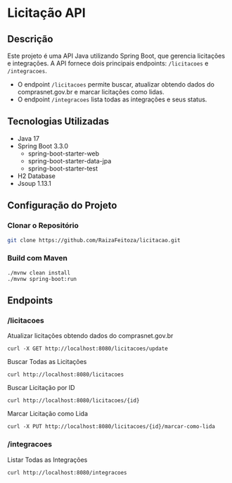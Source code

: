 # Licitação API

## Descrição

Este projeto é uma API Java utilizando Spring Boot, que gerencia licitações e integrações. A API fornece dois principais endpoints: `/licitacoes` e `/integracoes`.

- O endpoint `/licitacoes` permite buscar, atualizar obtendo dados do comprasnet.gov.br e marcar licitações como lidas.
- O endpoint `/integracoes` lista todas as integrações e seus status.

## Tecnologias Utilizadas

- Java 17
- Spring Boot 3.3.0
  - spring-boot-starter-web
  - spring-boot-starter-data-jpa
  - spring-boot-starter-test
- H2 Database
- Jsoup 1.13.1

## Configuração do Projeto

### Clonar o Repositório

```sh
git clone https://github.com/RaizaFeitoza/licitacao.git
```

###  Build com Maven
```
./mvnw clean install
./mvnw spring-boot:run
```

## Endpoints

### /licitacoes

Atualizar licitações obtendo dados do comprasnet.gov.br
```
curl -X GET http://localhost:8080/licitacoes/update
```

Buscar Todas as Licitações
```
curl http://localhost:8080/licitacoes
```

Buscar Licitação por ID
```
curl http://localhost:8080/licitacoes/{id}
```

Marcar Licitação como Lida
```
curl -X PUT http://localhost:8080/licitacoes/{id}/marcar-como-lida
```

### /integracoes
Listar Todas as Integrações
```
curl http://localhost:8080/integracoes
```
